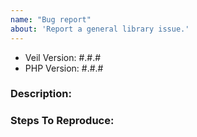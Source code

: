 ```yaml
---
name: "Bug report"
about: 'Report a general library issue.'
---
```


- Veil Version: #.#.#
- PHP Version: #.#.#

### Description:


### Steps To Reproduce:
